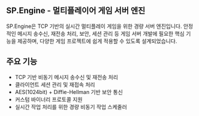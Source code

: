 ## SP.Engine - 멀티플레이어 게임 서버 엔진

SP.Engine은 TCP 기반의 실시간 멀티플레이 게임을 위한 경량 서버 엔진입니다. 안정적인 메시지 송수신, 재전송 처리, 보안, 세션 관리 등 게임 서버 개발에 필요한 핵심 기능을 제공하며, 다양한 게임 프로젝트에 쉽게 적용할 수 있도록 설계되었습니다.

## 주요 기능

- TCP 기반 비동기 메시지 송수신 및 재전송 처리
- 클라이언트 세션 관리 및 재접속 처리
- AES(1024bit) + Diffie-Hellman 기반 보안 통신
- 커스텀 바이너리 프로토콜 지원
- 실시간 작업 처리를 위한 경량 비동기 작업 스케줄러
